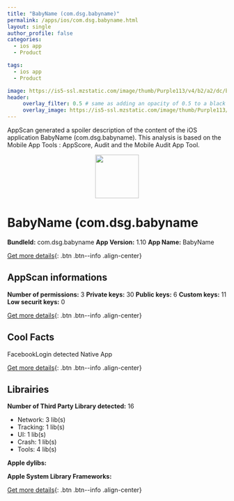 ```yaml
---
title: "BabyName (com.dsg.babyname)"
permalink: /apps/ios/com.dsg.babyname.html
layout: single
author_profile: false
categories: 
  - ios app 
  - Product 

tags: 
  - ios app 
  - Product 

image: https://is5-ssl.mzstatic.com/image/thumb/Purple113/v4/b2/a2/dc/b2a2dca7-a0f9-8528-0c5f-ae6762b57173/AppIcon-0-1x_U007emarketing-0-0-85-220-0-5.png/512x512bb.jpg
header: 
     overlay_filter: 0.5 # same as adding an opacity of 0.5 to a black background
     overlay_image: https://is5-ssl.mzstatic.com/image/thumb/Purple113/v4/b2/a2/dc/b2a2dca7-a0f9-8528-0c5f-ae6762b57173/AppIcon-0-1x_U007emarketing-0-0-85-220-0-5.png/512x512bb.jpg
---
```

AppScan generated a spoiler description of the content of the iOS application BabyName (com.dsg.babyname). This analysis is based on the Mobile App Tools : AppScore, Audit and the Mobile Audit App Tool.

  
  
<div style="text-align: center;"><img src="https://is5-ssl.mzstatic.com/image/thumb/Purple113/v4/b2/a2/dc/b2a2dca7-a0f9-8528-0c5f-ae6762b57173/AppIcon-0-1x_U007emarketing-0-0-85-220-0-5.png/512x512bb.jpg" width="100" height="100"></div>  
  
# BabyName (com.dsg.babyname

**BundleId:** com.dsg.babyname
**App Version:** 1.10
**App Name:** BabyName


[Get more details](/pricing.html){: .btn .btn--info .align-center}  
  
## AppScan informations 

**Number of permissions:** 3
**Private keys:** 30
**Public keys:** 6
**Custom keys:** 11
**Low securit keys:** 0
  
[Get more details](/pricing.html){: .btn .btn--info .align-center}

## Cool Facts

FacebookLogin detected
Native App
  
[Get more details](/pricing.html){: .btn .btn--info .align-center}

## Librairies 
**Number of Third Party Library detected:** 16
- Network: 3 lib(s)
- Tracking: 1 lib(s)
- UI: 1 lib(s)
- Crash: 1 lib(s)
- Tools: 4 lib(s)

**Apple dylibs:**


**Apple System Library Frameworks:**


  
[Get more details](/pricing.html){: .btn .btn--info .align-center}

